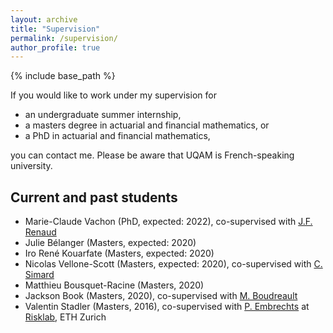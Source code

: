 ```yaml
---
layout: archive
title: "Supervision"
permalink: /supervision/
author_profile: true
---
```


{% include base_path %}

If you would like to work under my supervision for
- an undergraduate summer internship,
- a masters degree in actuarial and financial mathematics, or
- a PhD in actuarial and financial mathematics,

you can contact me. Please be aware that UQAM is French-speaking university.


## Current and past students

- Marie-Claude Vachon (PhD, expected: 2022), co-supervised with [J.F. Renaud](http://profmath.uqam.ca/~renaudjf/home.html)
- Julie Bélanger (Masters, expected: 2020)
- Iro René Kouarfate (Masters, expected: 2020)
- Nicolas Vellone-Scott (Masters, expected: 2020), co-supervised with [C. Simard](https://professeurs.uqam.ca/professeur/simard.clarence/)
- Matthieu Bousquet-Racine (Masters, 2020)
- Jackson Book (Masters, 2020), co-supervised with [M. Boudreault](http://quantact.uqam.ca/pages/membres/boudreault.html)
- Valentin Stadler (Masters, 2016), co-supervised with [P. Embrechts](https://people.math.ethz.ch/~embrecht/) at [Risklab](https://risklab.ch/), ETH Zurich

